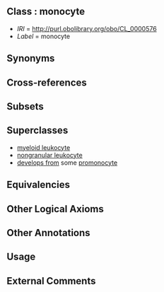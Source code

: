 
## Class : monocyte

 * *IRI* = http://purl.obolibrary.org/obo/CL_0000576
 * *Label* = monocyte

## Synonyms


## Cross-references


## Subsets


## Superclasses

 * [myeloid leukocyte](../../CL/66/CL_0000766.md)
 * [nongranular leukocyte](../../CL/87/CL_0002087.md)
 * [develops from](../../RO/02/RO_0002202.md) some [promonocyte](../../CL/59/CL_0000559.md)

## Equivalencies


## Other Logical Axioms


## Other Annotations


## Usage


## External Comments

